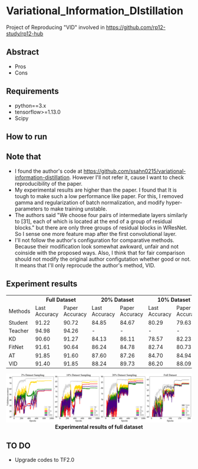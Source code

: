 # Variational_Information_DIstillation
Project of Reproducing "VID" involved in https://github.com/rp12-study/rp12-hub


## Abstract
- Pros
- Cons

## Requirements
* python==3.x
* tensorflow>=1.13.0
* Scipy
## How to run

## Note that
- I found the author's code at https://github.com/ssahn0215/variational-information-distillation. However I'll not refer it, cause I want to check reproducibility of the paper.
- My experimental results are higher than the paper. I found that It is tough to make such a low performance like paper. For this, I removed gamma and regularization of batch normalization, and modify hyper-parameters to make training unstable.
- The authors said "We choose four pairs of intermediate layers similarly to [31], each of which is located at the end of a group of residual blocks." but there are only three groups of residual blocks in WResNet. So I sense one more feature map after the first convolutional layer.
- I'll not follow the author's configuration for comparative methods. Because their modification look somewhat awkward, unfair and not coinside with the proposed ways. Also, I think that for fair comparison should not modify the original author configutation whether good or not. It means that I'll only reprocude the author's method, VID.

## Experiment results
<table>
  <tr>
    <th></th><th colspan="2">Full Dataset</th><th colspan="2">20% Dataset</th><th colspan="2">10% Dataset</th><th colspan="2">2% Dataset</th>
  </tr>
  <tr>
    <td>Methods</td><td>Last Accuracy</td><td>Paper Accuracy</td><td>Last Accuracy</td><td>Paper Accuracy</td><td>Last Accuracy</td><td>Paper Accuracy</td><td>Last Accuracy</td><td>Paper Accuracy</td>
  </tr>
  <tr>
<td>Student</td>
    <td> 91.22</td><td> 90.72</td><td> 84.85</td><td> 84.67</td><td> 80.29</td><td> 79.63</td><td> 58.11</td><td> 58.84</td>
  </tr><tr>
<td>Teacher</td>
    <td> 94.98</td><td> 94.26</td><td>   -  </td><td>   -  </td><td>   -  </td><td>   -  </td><td>   -  </td><td>   -  </td>
  </tr><tr>
<td>KD</td>      
    <td> 90.60</td><td> 91.27</td><td> 84.13</td><td> 86.11</td><td> 78.57</td><td> 82.23</td><td> 59.63</td><td> 64.24</td>
  </tr><tr>
<td>FitNet</td>  
    <td> 91.61</td><td> 90.64</td><td> 86.24</td><td> 84.78</td><td> 82.74</td><td> 80.73</td><td> 56.69</td><td> 68.90</td>
  </tr><tr>
<td>AT</td>      
    <td> 91.85</td><td> 91.60</td><td> 87.60</td><td> 87.26</td><td> 84.70</td><td> 84.94</td><td> 74.57</td><td> 73.40</td>
  </tr><tr>
<td>VID</td>    
    <td>  91.40</td><td> 91.85</td><td> 88.24</td><td> 89.73</td><td> 86.20</td><td> 88.09</td><td> 79.36</td><td> 81.59</td>
  </tr>
</table>
<p align="center">
  <img src="plots.png"><br>
  <b>Experimental results of full dataset</b>  
</p>

## TO DO
- Upgrade codes to TF2.0